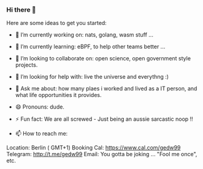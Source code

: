 ### Hi there 👋


Here are some ideas to get you started:

- 🔭 I’m currently working on: nats, golang, wasm stuff ...
- 🌱 I’m currently learning: eBPF, to help other teams better ...
- 👯 I’m looking to collaborate on: open science, open government style projects.
- 🤔 I’m looking for help with: live the universe and everythng :)
- 💬 Ask me about: how many plaes i worked and lived as a IT person, and what life opportunities it provides.
- 😄 Pronouns: dude.
- ⚡ Fun fact: We are all screwed - Just being an aussie sarcastic noop !!

- 📫 How to reach me: 

Location:       Berlin ( GMT+1) 
Booking Cal:    https://www.cal.com/gedw99 
Telegram:       http://t.me/gedw99 
Email:          You gotta be joking ... "Fool me once", etc. 

